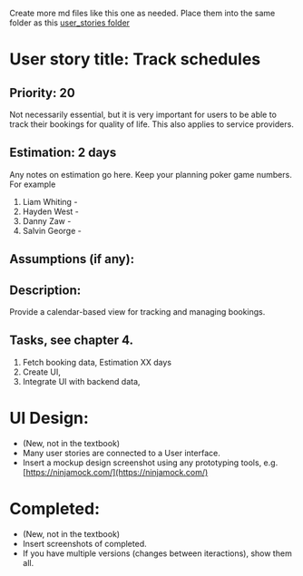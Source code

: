 Create more md files like this one as needed. Place them into the same folder 
as this [user_stories folder](./)

# User story title: Track schedules


## Priority: 20 
Not necessarily essential, but it is very important for users to be able to track their bookings for quality of life.
This also applies to service providers.

## Estimation: 2 days
Any notes on estimation go here. Keep your planning poker game numbers. For example
1. Liam Whiting - 
2. Hayden West - 
3. Danny Zaw - 
4. Salvin George - 

## Assumptions (if any):

## Description: 
Provide a calendar-based view for tracking and managing bookings.


## Tasks, see chapter 4.

1. Fetch booking data, Estimation XX days
2. Create UI, 
3. Integrate UI with backend data,


# UI Design:
* (New, not in the textbook) 
* Many user stories are connected to a User interface.
* Insert a mockup design screenshot using any prototyping tools, e.g. [https://ninjamock.com/](https://ninjamock.com/)

# Completed:
* (New, not in the textbook) 
* Insert screenshots of completed. 
* If you have multiple versions (changes between iteractions), show them all.

